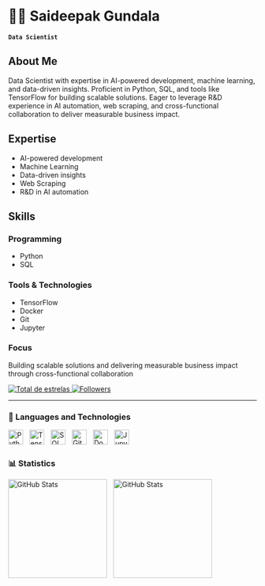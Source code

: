 # 👨‍💻 Saideepak Gundala

**`Data Scientist`**

## About Me
Data Scientist with expertise in AI-powered development, machine learning, and data-driven insights. Proficient in Python, SQL, and tools like TensorFlow for building scalable solutions. Eager to leverage R&D experience in AI automation, web scraping, and cross-functional collaboration to deliver measurable business impact.

## Expertise
- AI-powered development
- Machine Learning
- Data-driven insights
- Web Scraping
- R&D in AI automation

## Skills
### Programming
- Python
- SQL

### Tools & Technologies
- TensorFlow
- Docker
- Git
- Jupyter

### Focus
Building scalable solutions and delivering measurable business impact through cross-functional collaboration

<p align="left">
    <a href="https://github.com/Saideepak9676?tab=repositories&sort=stargazers">
        <img 
            alt="Total de estrelas" 
            title="Total de estrelas GitHub" 
            src="https://custom-icon-badges.demolab.com/github/stars/Saideepak9676?color=55960c&style=for-the-badge&labelColor=488207&logo=star&label=stars"
        />
    </a>
    <a href="https://github.com/Saideepak9676?tab=followers">
        <img 
            alt="Followers" 
            title="Follow me on GitHub" 
            src="https://custom-icon-badges.demolab.com/github/followers/Saideepak9676?color=236ad3&labelColor=1155ba&style=for-the-badge&logo=github&label=Followers&logoColor=white"
        />
    </a>
</p>

---

### 🤖 Languages and Technologies

<img 
    align="left" 
    alt="Python"
    title="Python" 
    width="30px" 
    style="padding-right: 10px;" 
    src="https://cdn.jsdelivr.net/gh/devicons/devicon@latest/icons/python/python-original.svg" 
/>
<img 
    align="left" 
    alt="TensorFlow" 
    title="TensorFlow"
    width="30px" 
    style="padding-right: 10px;" 
    src="https://cdn.jsdelivr.net/gh/devicons/devicon@latest/icons/tensorflow/tensorflow-original.svg" 
/>
<img 
    align="left" 
    alt="SQL" 
    title="SQL"
    width="30px" 
    style="padding-right: 10px;" 
    src="https://cdn.jsdelivr.net/gh/devicons/devicon@latest/icons/mysql/mysql-original.svg" 
/>
<img 
    align="left" 
    alt="Git" 
    title="Git"
    width="30px" 
    style="padding-right: 10px;" 
    src="https://cdn.jsdelivr.net/gh/devicons/devicon@latest/icons/git/git-original.svg" 
/>
<img 
    align="left" 
    alt="Docker" 
    title="Docker"
    width="30px" 
    style="padding-right: 10px;" 
    src="https://cdn.jsdelivr.net/gh/devicons/devicon@latest/icons/docker/docker-original.svg" 
/>
<img 
    align="left" 
    alt="Jupyter" 
    title="Jupyter"
    width="30px" 
    style="padding-right: 10px;" 
    src="https://cdn.jsdelivr.net/gh/devicons/devicon@latest/icons/jupyter/jupyter-original.svg" 
/>

<br/>
<br/>

### 📊 Statistics

<p>
  <img 
    align="left" 
    alt="GitHub Stats" 
    height="200" 
    style="padding-right: 10px;" 
    src="https://github-readme-stats.vercel.app/api?username=Saideepak9676&show_icons=true&theme=tokyonight&include_all_commits=true" 
  />

  <img 
    align="left" 
    alt="GitHub Stats" 
    height="200" 
    src="https://github-readme-stats.vercel.app/api/top-langs/?username=Saideepak9676&theme=tokyonight&layout=compact&custom_title=Technologies&langs_count=9" 
  />
</p> 
